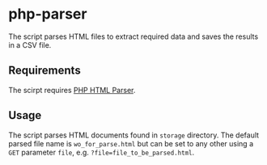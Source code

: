 # php-parser
 
The script parses HTML files to extract required data and saves the results in a CSV file.

## Requirements

The scirpt requires [PHP HTML Parser](https://packagist.org/packages/natlibfi/php-html-parser).

## Usage

The script parses HTML documents found in `storage` directory.
The default parsed file name is `wo_for_parse.html` but can be set to any other using a `GET` parameter `file`, e.g. `?file=file_to_be_parsed.html`.